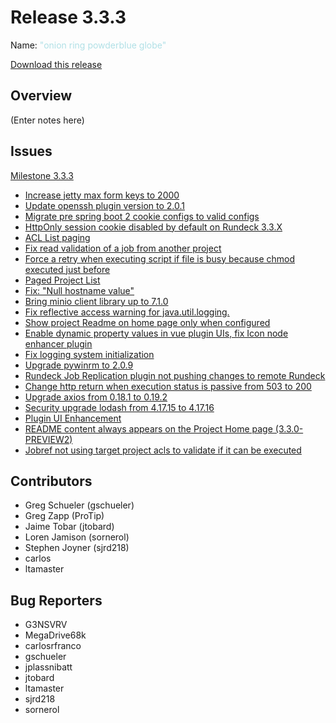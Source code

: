 # Release 3.3.3

Name: <span style="color: powderblue"><span class="glyphicon glyphicon-globe"></span> "onion ring powderblue globe"</span>

[Download this release](https://download.rundeck.com/3.3.3/index.html)

## Overview

(Enter notes here)


## Issues

[Milestone 3.3.3](https://github.com/rundeck/rundeck/milestone/151)

* [Increase jetty max form keys to 2000](https://github.com/rundeck/rundeck/pull/6429)
* [Update openssh plugin version to 2.0.1](https://github.com/rundeck/rundeck/pull/6427)
* [Migrate pre spring boot 2 cookie configs to valid configs](https://github.com/rundeck/rundeck/pull/6420)
* [HttpOnly session cookie disabled by default on Rundeck 3.3.X](https://github.com/rundeck/rundeck/issues/6419)
* [ACL List paging](https://github.com/rundeck/rundeck/pull/6403)
* [Fix read validation of a job from another project](https://github.com/rundeck/rundeck/pull/6396)
* [Force a retry when executing script if file is busy because chmod executed just before](https://github.com/rundeck/rundeck/pull/6394)
* [Paged Project List](https://github.com/rundeck/rundeck/pull/6391)
* [Fix: "Null hostname value"](https://github.com/rundeck/rundeck/pull/6390)
* [Bring minio client library up to 7.1.0](https://github.com/rundeck/rundeck/pull/6389)
* [Fix reflective access warning for java.util.logging.](https://github.com/rundeck/rundeck/pull/6380)
* [Show project Readme on home page only when configured](https://github.com/rundeck/rundeck/pull/6375)
* [Enable dynamic property values in vue plugin UIs, fix Icon node enhancer plugin](https://github.com/rundeck/rundeck/pull/6368)
* [Fix logging system initialization](https://github.com/rundeck/rundeck/pull/6366)
* [Upgrade pywinrm to 2.0.9](https://github.com/rundeck/rundeck/pull/6359)
* [Rundeck Job Replication plugin not pushing changes to remote Rundeck](https://github.com/rundeck/rundeck/issues/6311)
* [Change http return when execution status is passive from 503 to 200](https://github.com/rundeck/rundeck/pull/6299)
* [Upgrade axios from 0.18.1 to 0.19.2](https://github.com/rundeck/rundeck/pull/6262)
* [Security upgrade lodash from 4.17.15 to 4.17.16](https://github.com/rundeck/rundeck/pull/6252)
* [Plugin UI Enhancement](https://github.com/rundeck/rundeck/pull/6192)
* [README content always appears on the Project Home page (3.3.0-PREVIEW2)](https://github.com/rundeck/rundeck/issues/6138)
* [Jobref not using target project acls to validate if it can be executed](https://github.com/rundeck/rundeck/issues/3157)

## Contributors

* Greg Schueler (gschueler)
* Greg Zapp (ProTip)
* Jaime Tobar (jtobard)
* Loren Jamison (sornerol)
* Stephen Joyner (sjrd218)
* carlos
* ltamaster

## Bug Reporters

* G3NSVRV
* MegaDrive68k
* carlosrfranco
* gschueler
* jplassnibatt
* jtobard
* ltamaster
* sjrd218
* sornerol